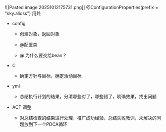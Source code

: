 ![[Pasted image 20251012175731.png]] @ConfigurationProperties(prefix = "sky.alioss") 用处

- config
    
    - 创建对象，返回对象
        
    - @配置类
        
    - @ 为什么要交给bean？
        
- C
    
    - 确定方针与目标，确定活动目标
        
- yml
    
    - 总结执行计划的结果，分清哪些对了，哪些错了，明确效果，找出问题
        
- ACT 调整
    
    - 对总结检查的结果进行处理，推广成功经验，总结失败教训，未解决的问题放到下一个PDCA循环